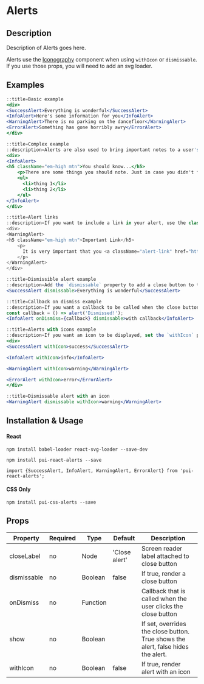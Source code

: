 # Alerts

## Description
Description of Alerts goes here.

Alerts use the [Iconography](/react_base_iconography.html) component when using `withIcon` or `dismissable`. If you use those props, you will need to add an svg loader.

## Examples

```jsx
::title=Basic example
<div>
<SuccessAlert>Everything is wonderful</SuccessAlert>
<InfoAlert>Here's some information for you</InfoAlert>
<WarningAlert>There is no parking on the dancefloor</WarningAlert>
<ErrorAlert>Something has gone horribly awry</ErrorAlert>
</div>
```

```jsx
::title=Complex example
::description=Alerts are also used to bring important notes to a user's attention. If the content of your alert is a little more complicated, we would recommend using headings coupled with the content.
<div>
<InfoAlert>
<h5 className="em-high mtn">You should know...</h5>
    <p>There are some things you should note. Just in case you didn't figure it out already.</p>
    <ul>
      <li>thing 1</li>
      <li>thing 2</li>
    </ul>
</InfoAlert>
</div>
```

```jsx
::title=Alert links
::description=If you want to include a link in your alert, use the class `alert-link`.
<div>
<WarningAlert>
<h5 className="em-high mtn">Important Link</h5>
    <p>
      It is very important that you <a className="alert-link" href="http://bit.ly/1vkXaYb" aria-label="demo link to a funny gif">click here</a>
    </p>
</WarningAlert>
</div>
```

```jsx
::title=Dismissible alert example
::description=Add the `dismissable` property to add a close button to the alert.
<SuccessAlert dismissable>Everything is wonderful</SuccessAlert>
```

```jsx
::title=Callback on dismiss example
::description=If you want a callback to be called when the close button is clicked, set the `onDismiss` property to that callback.
const callback = () => alert('Dismissed!');
<InfoAlert onDismiss={callback} dismissable>with callback</InfoAlert>
```

```jsx
::title=Alerts with icons example
::description=If you want an icon to be displayed, set the `withIcon` property.
<div>
<SuccessAlert withIcon>success</SuccessAlert>

<InfoAlert withIcon>info</InfoAlert>

<WarningAlert withIcon>warning</WarningAlert>

<ErrorAlert withIcon>error</ErrorAlert>
</div>
```

```jsx
::title=Dismissable alert with an icon
<WarningAlert dismissable withIcon>warning</WarningAlert>
```

## Installation & Usage

#### React
`npm install babel-loader react-svg-loader --save-dev`

`npm install pui-react-alerts --save`

`import {SuccessAlert, InfoAlert, WarningAlert, ErrorAlert} from 'pui-react-alerts';`

#### CSS Only
`npm install pui-css-alerts --save`

## Props

Property | Required | Type | Default | Description
---------|----------|------|---------|------------
closeLabel  | no | Node     | 'Close alert' | Screen reader label attached to close button
dismissable | no | Boolean  | false         | If true, render a close button
onDismiss   | no | Function |               | Callback that is called when the user clicks the close button
show        | no | Boolean  |               | If set, overrides the close button. True shows the alert, false hides the alert.
withIcon    | no | Boolean  | false         | If true, render alert with an icon